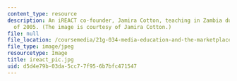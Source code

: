 ```yaml
---
content_type: resource
description: An iREACT co-founder, Jamira Cotton, teaching in Zambia during the summer
  of 2005. (The image is courtesy of Jamira Cotton.)
file: null
file_location: /coursemedia/21g-034-media-education-and-the-marketplace-fall-2005/d5d4e79b03da5cc77f956b7bfc471547_ireact_pic.jpg
file_type: image/jpeg
resourcetype: Image
title: ireact_pic.jpg
uid: d5d4e79b-03da-5cc7-7f95-6b7bfc471547
---
```


